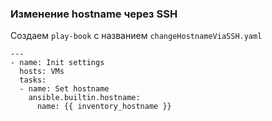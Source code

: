 ### Изменение hostname через SSH

Создаем `play-book` с названием `changeHostnameViaSSH.yaml`

```
---
- name: Init settings
  hosts: VMs
  tasks:
  - name: Set hostname
    ansible.builtin.hostname:
      name: {{ inventory_hostname }}
```
